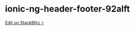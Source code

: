 # ionic-ng-header-footer-92alft

[Edit on StackBlitz ⚡️](https://stackblitz.com/edit/ionic-ng-header-footer-92alft)